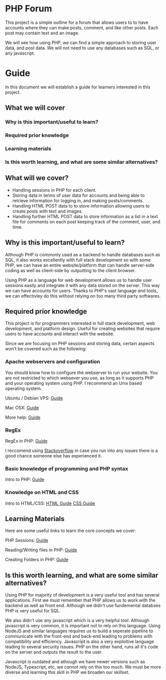 # PHP Forum

This project is a simple outline for a forum that allows users to to have accounts where they can make posts, comment, and like other posts. Each post may contain text and an image. 

We will see how using PHP, we can find a simple approach to storing user data, and post data. We will not need to use any databases such as SQL, or any javascript.

# Guide

In this document we will establish a guide for learners interested in this project. 

## What we will cover

### Why is this important/useful to learn?

### Required prior knowledge

### Learning materials

### Is this worth learning, and what are some similar alternatives?

## What will we cover?

- Handling sessions in PHP for each client.
- Storing data in terms of user data for accounts and being able to retrieve information for logging in, and making posts/comments.
- Handling HTML POST data to to store information allowing users to create posts with text and images.
- Handling further HTML POST data to store information as a list in a text file for comments on each post keeping track of the comment, user, and time.


## Why is this important/useful to learn?

Although PHP is commonly used as a backend to handle databases such as SQL, it also works excellently with full stack development so with some PHP, we can have an entire website/platform that can handle server-side coding as well as client-side by outputting to the client browser.

Using PHP as a language for web development allows us to handle user sessions easily and integrate it with any data stored on the server. This way we can have accounts for users. Thanks to PHP's vast language and tools, we can effectivley do this without relying on too many third party softwares.

## Required prior knowledge

This project is for programmers interested in full stack development, web development, and platform design. Useful for creating websites that require users to have accounts and interact with the website.

Since we are focusing on PHP sessions and storing data, certain aspects won't be covered such as the following:

### Apache webservers and configuration
You should know how to configure the webserver to run your website. You are not restricted to which websever you use, as long as it supports PHP and your operating system using PHP. I recommend an Unix based operating system.

Ubuntu / Debian VPS: [Guide](https://www.digitalocean.com/community/tutorials/how-to-configure-the-apache-web-server-on-an-ubuntu-or-debian-vps)
	
Mac OSX: [Guide](https://pimylifeup.com/install-apache-on-macos/)

More help: [Guide](https://opensource.com/article/18/2/apache-web-server-configuration)

### RegEx

RegEx in PHP: [Guide](https://www.w3schools.com/php/php_regex.asp)

I reccomend using [Stackoverflow](https://stackoverflow.com/) in case you run into any issues there is a good chance someone else has experienced it.

### Basic knowledge of programming and PHP syntax

Intro to PHP: [Guide](https://www.w3schools.com/php/php_intro.asp)

### Knowledge on HTML and CSS

Intro to HTML/CSS: [HTML Guide](https://www.w3schools.com/html/default.asp) [CSS Guide](https://www.w3schools.com/css/default.asp)

## Learning Materials

Here are some useful links to learn the core concepts we cover:

PHP Sessions: [Guide](https://www.w3schools.com/php/php_sessions.asp)

Reading/Writing files in PHP: [Guide](https://www.w3schools.com/php/php_file_open.asp)

Creating Folders in PHP: [Guide](https://help.scriptcase.net/portal/en/kb/articles/create-a-folder-using-php-code#:~:text=To%20create%20a%20folder%20on,read%20%2F%20write%20the%20new%20folder.)



## Is this worth learning, and what are some similar alternatives?

Using PHP for majority of development is a very useful tool and has several applications. First we must remember that PHP allows us to work with the backend as well as front end. Although we didn't use fundemental databses PHP is very useful for SQL. 

We also didn't use any javascript which is a very helpful tool. Although javascript is very common, it is important not to rely on this language. Using NodeJS and similar languages requires us to build a seperate pipeline to communicate with the front-end and back-end leading to problems with compatibility and efficiency. Javascript is also a very exploitive language leading to several security issues. PHP on the other hand, runs all it's code on the server and outputs the result to the user.

Javascript is outdated and athough we have newer versions such as NodeJS, Typescript, etc, we cannot rely on this too much. We must be more diverse and learning this skill in PHP we broaden our skillset.

